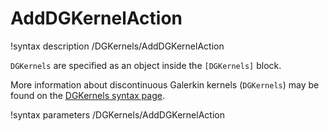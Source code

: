 # AddDGKernelAction

!syntax description /DGKernels/AddDGKernelAction

`DGKernels` are specified as an object inside the `[DGKernels]` block.

More information about discontinuous Galerkin kernels (`DGKernels`) may be
found on the [DGKernels syntax page](syntax/DGKernels/index.md).

!syntax parameters /DGKernels/AddDGKernelAction
